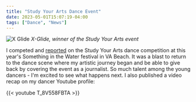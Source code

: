 ```yaml
---
title: "Study Your Arts Dance Event"
date: 2023-05-01T15:07:19-04:00
tags: ["Dance", "News"]
---
```


![X Glide](/img/xglide.jpg)
*X-Glide, winner of the Study Your Arts event*

I competed and [reported](https://whro.org/news/local-news/37983-study-your-arts-brings-black-club-culture-to-something-in-the-water) on the Study Your Arts dance competition at this year's Something in the Water festival in VA Beach. It was a blast to return to the dance scene where my artistic journey began and be able to give back by covering the event as a journalist. So much talent among the young dancers - I'm excited to see what happens next. I also published a video recap on my dancer Youtube profile:

{{< youtube T_8V558FBTA >}}
